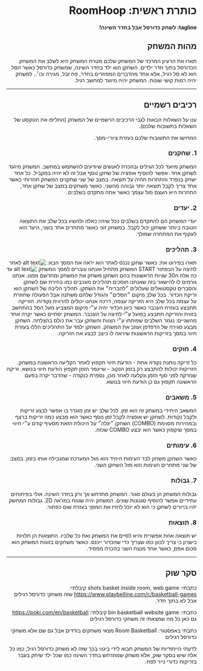 <div dir='rtl' lang='he'>

# כותרת ראשית: RoomHoop

**tagline: לשחק כדורסל אבל בחדר השינה!**

## מהות המשחק

תארו את הרעיון המרכזי של המשחק שלכם
  מטרת המשחק היא לשלב את המשחק הכדורסל בתוך חדר ילדים. השחקן הוא ילד בחדר השינה, שמשחק כדורסל כאשר הסל הוא לא סל רגיל, אלא אחד מהדברים המפוזרים בחדר, פח זבל, מגירה וכו׳..
למשחק יהיה רמות קושי שונות.
המשחק יהיה מיועד למחשב רגיל.

---


## רכיבים רשמיים

ענו על השאלות הבאות לגבי הרכיבים הרשמיים של המשחק
(החליפו את הטקסט של השאלות בתשובות שלכם).

המחישו את התשובות שלכם בעזרת ציורי-מסך.

### 1. שחקנים
  המשחק מיועד לכל הגילים ובהכרח לאנשים שיודעים להשתמש במחשב.
המשחק מיועד לשחקן אחד. אפשר להוסיף אופציה של שחקן נוסף אבל זה לא יהיה במקביל. כל אחד ישחק בנפרד והתחרות תהיה על תוצאה.
במצב של שני שחקנים המשחק תחרותי כאשר אחד צריך לקבל תוצאה יותר גבוהה מהשני. כאשר משחקים במצב של שחקן אחד, התחרות היא העצם מול עצמך כאשר אתה מתקדם בשלבים.

### 2. יעדים
  יעדי המשחק הם להתקדם בשלבים ככל שיהיו כאלה ולהשיג בכל שלב את התוצאה הטובה ביותר ששחקן יכול לקבל.
במשחק זוגי כאשר מתחרים אחד בשני, היעד הוא לעקוף את המתחרה שמולך.

### 3. תהליכים

תארו בפירוט את:
כאשר שחקן נכנס לאתר הוא יראה את המסך הבא:
![alt text]([http://url/to/img.png](https://ibb.co/zPjKC2V))
לאחר לחיצה על הכפתור START המשחק מתחיל ואנחנו עוברים למסך המשחק
![alt text]([http://url/to/img.png](https://ibb.co/KyDvqzg))
עד כה אלה ה30 שניות הראשונות בהם השחקן משחק את המשחק ומתרשם ממנו. אנחנו גורמים לו להישאר בזה שאנחנו חוסכים תהליכים מעכבים כמו בחירת שם לשחקן והסברים טקסטואלים שעלולים ״להבריח״ את השחקן.
תהליך הליבה של השחקן הוא זריקת הכדור. בכל שלב מיקום ״הסלים״ והגודל שלהם משתנה אבל הפעולה שחוזרת על עצמה בכל שלב היא הזריקה עצמה, דרכה אנחנו יכולים להרוויח נקודות. הזריקה תתבצע בעזרת העכבר כאשר כיוון הכדור יהיה ע״י מיקום המצביע מעל הסל בהתחשב בזווית והזריקה תתבצע בפועל ע״י לחיצה על העכבר.
המשחק יסתיים כאשר יקרה אחד מהשניים:
נגמר השלבים שפותחו ע״י הצוות והשחקן עבר את כולם בהצלחה.
השחקן מבצע סגירה של הדפדפן ועוזב את המשחק.
השחקן ילמד על התהליכים הללו בעזרת חיווי במסך בזריקות הראשונות שיראה לו כיצב לבצע את הזריקה.


### 4. חוקים
כל זריקה נותנת נקודה אחת - הודעת חיווי תקפוץ לאחר הקליעה הראשונה במשחק.
הזריקות יכולות להתבצע רק בזמן הנקוב - שייגמר הזמן תקפוץ הודעת חיווי בנושא.
זריקה שנזרקה לפני סוף הזמן ונקלעה לאחר מכן, נספרת כנקודה - שהדבר יקרה בפעם הראשונה תקפוץ גם כן הודעת חיווי בנושא.

### 5. משאבים
המשאב היחידי במשחק זה הוא זמן. לכל שלב יש זמן מוגדר בו אפשר לבצע זריקות ולקבל נקודות.
לשחקן יש אופציה לקבל זמן נוסף כאשר הוא מבצע כמה זריקות ברצף ובמהירות מסוימת (COMBO)
השחקן ״יגלה״ על היכולת הזאת מסעיף קודם ע״י חיווי במסך שיקפוץ כאשר הוא יבצע COMBO שכזה.

### 6. עימותים
כאשר השחקן משחק לבד העימות היחיד הוא מול המערכת שמגבילה אותו בזמן.
במצב של שני מתחרים העימות הוא מול השחקן השני.

### 7. גבולות
גבולות המשחק הן בעולם סגור. המשחק מתרחש אך ורק בחדר השינה. אולי בפיתוחים עתידיים אפשר להוסיף סגנונות שונים. המשחק יהיה שטוח במראה 2D.
גבולות המחשק יהיו ברורים לשחקן כי הוא לא יוכל להזיז את המסך בעזרת שום כפתור.

### 8. תוצאות
יש תוצאה אחת אפשרית והיא לסיים את המשחק ואת כל שלביו. 
התוצאות הן תלויות כישרון כי צריך לכוון כמו שצריך כדי שהכדור ייכנס.
כאשר משחקים בזוגות המשחק הוא סכום אפס, כאשר אחד מנצח השני בהכרח מפסיד.

---

## סקר שוק
כתבתי: shots basket inside room, web game
קיבלתי: https://www.playbelline.com/c/basketball-games
שזה משחקי כדורסל רגילים אבל לא בתוך חדר.

כתבתי: bin basketball website game
קיבלתי: https://poki.com/en/basketball
גם כאן כל מה שמצאתי זה משחקי כדורסל רגילים

כתבתי באפסטור: Room Basketballֿ
מצאי משחקים בודדים אבל גם שם אלא משחקי כדורסל רגילים

לדעתי הייחודיות של המשחק תבוא לידי ביטוי בכך שזה לא משחק כדורסל רגיל, כמו כל אלה שיש בסקר שוק, אלא משחק שמתרחש בחדר השינה כמו שכל ילד שיחק בעבר בזריקות כדורי נייר לפח.


</div>
